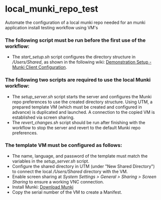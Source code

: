 # local_munki_repo_test
Automate the configuration of a local munki repo needed for an munki application install testing workflow using VM's


### The following script must be run before the first use of the workflow:
* The *start_setup.sh* script configures the directory structure in _/Users/Shared_, as shown in the following wiki: [Demonstration Setup - Munki Client Configuration](https://github.com/munki/munki/wiki/Demonstration-Setup#munki-client-configuration).


### The following two scripts are required to use the local Munki workflow:
* The *setup_server.sh* script starts the server and configures the Munki repo preferences to use the created directory structure. Using UTM, a prepared template VM (which must be created and configured in advance) is duplicated and launched. A connection to the copied VM is established via screen sharing.
* The *revert_changes.sh* script should be run after finishing with the workflow to stop the server and revert to the default Munki repo preferences.


### The template VM must be configured as follows:
* The name, language, and password of the template must match the variables in the *setup_server.sh* script.
* Configure the shared directory in UTM (under "New Shared Directory") to connect the local _/Users/Shared_ directory with the VM.
* Enable screen sharing at _System Settings > General > Sharing > Screen Sharing_ to ensure a working VNC connection.
* Install Munki: [Download Munki](https://github.com/munki/munki/releases)
* Copy the serial number of the VM to create a Manifest.
